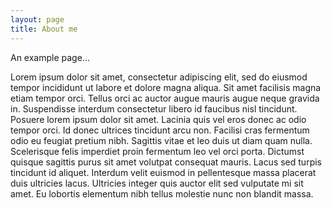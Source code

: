 ```yaml
---
layout: page
title: About me
---
```


An example page...

Lorem ipsum dolor sit amet, consectetur adipiscing elit, sed do eiusmod tempor incididunt ut labore et dolore magna aliqua. Sit amet facilisis magna etiam tempor orci. Tellus orci ac auctor augue mauris augue neque gravida in. Suspendisse interdum consectetur libero id faucibus nisl tincidunt. Posuere lorem ipsum dolor sit amet. Lacinia quis vel eros donec ac odio tempor orci. Id donec ultrices tincidunt arcu non. Facilisi cras fermentum odio eu feugiat pretium nibh. Sagittis vitae et leo duis ut diam quam nulla. Scelerisque felis imperdiet proin fermentum leo vel orci porta. Dictumst quisque sagittis purus sit amet volutpat consequat mauris. Lacus sed turpis tincidunt id aliquet. Interdum velit euismod in pellentesque massa placerat duis ultricies lacus. Ultricies integer quis auctor elit sed vulputate mi sit amet. Eu lobortis elementum nibh tellus molestie nunc non blandit massa.
